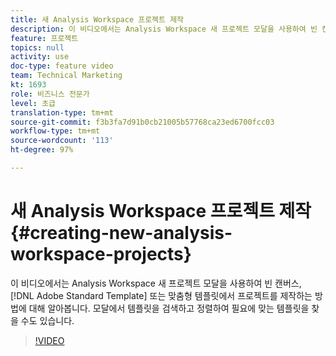 ```yaml
---
title: 새 Analysis Workspace 프로젝트 제작
description: 이 비디오에서는 Analysis Workspace 새 프로젝트 모달을 사용하여 빈 캔버스, Adobe Standard Template 또는 맞춤형 템플릿에서 프로젝트를 제작하는 방법에 대해 알아봅니다. 모달에서 템플릿을 검색하고 정렬하여 필요에 맞는 템플릿을 찾을 수도 있습니다.
feature: 프로젝트
topics: null
activity: use
doc-type: feature video
team: Technical Marketing
kt: 1693
role: 비즈니스 전문가
level: 초급
translation-type: tm+mt
source-git-commit: f3b3fa7d91b0cb21005b57768ca23ed6700fcc03
workflow-type: tm+mt
source-wordcount: '113'
ht-degree: 97%

---
```



# 새 Analysis Workspace 프로젝트 제작 {#creating-new-analysis-workspace-projects}

이 비디오에서는 Analysis Workspace 새 프로젝트 모달을 사용하여 빈 캔버스, [!DNL Adobe Standard Template] 또는 맞춤형 템플릿에서 프로젝트를 제작하는 방법에 대해 알아봅니다. 모달에서 템플릿을 검색하고 정렬하여 필요에 맞는 템플릿을 찾을 수도 있습니다.

>[!VIDEO](https://video.tv.adobe.com/v/23233/?quality=12)
